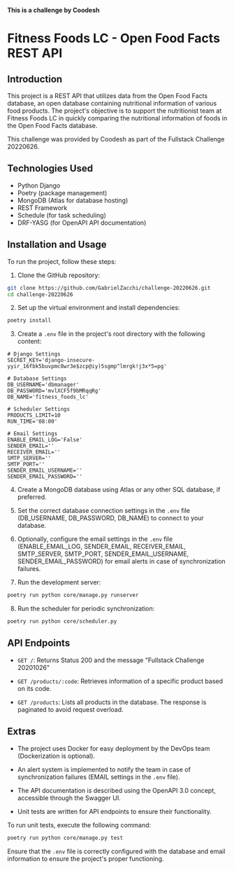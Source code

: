 **This is a challenge by Coodesh**

# Fitness Foods LC - Open Food Facts REST API

## Introduction

This project is a REST API that utilizes data from the Open Food Facts database, an open database containing nutritional information of various food products. The project's objective is to support the nutritionist team at Fitness Foods LC in quickly comparing the nutritional information of foods in the Open Food Facts database.

This challenge was provided by Coodesh as part of the Fullstack Challenge 20220626.

## Technologies Used

- Python Django
- Poetry (package management)
- MongoDB (Atlas for database hosting)
- REST Framework
- Schedule (for task scheduling)
- DRF-YASG (for OpenAPI API documentation)

## Installation and Usage

To run the project, follow these steps:

1. Clone the GitHub repository:

```bash
git clone https://github.com/GabrielZacchi/challenge-20220626.git
cd challenge-20220626
```

2. Set up the virtual environment and install dependencies:

```bash
poetry install
```

3. Create a `.env` file in the project's root directory with the following content:

```dotenv
# Django Settings
SECRET_KEY='django-insecure-yyir_16fbk5buvpmc8wr3e$zcp@iy)5sgmp^lmrgk!j3x*5=pg'

# Database Settings
DB_USERNAME='dbmanager'
DB_PASSWORD='mvlXCF5f9bMRqqRg'
DB_NAME='fitness_foods_lc'

# Scheduler Settings
PRODUCTS_LIMIT=10
RUN_TIME='08:00'

# Email Settings
ENABLE_EMAIL_LOG='False'
SENDER_EMAIL=''
RECEIVER_EMAIL=''
SMTP_SERVER=''
SMTP_PORT=''
SENDER_EMAIL_USERNAME=''
SENDER_EMAIL_PASSWORD=''
```

4. Create a MongoDB database using Atlas or any other SQL database, if preferred.

5. Set the correct database connection settings in the `.env` file (DB_USERNAME, DB_PASSWORD, DB_NAME) to connect to your database.

6. Optionally, configure the email settings in the `.env` file (ENABLE_EMAIL_LOG, SENDER_EMAIL, RECEIVER_EMAIL, SMTP_SERVER, SMTP_PORT, SENDER_EMAIL_USERNAME, SENDER_EMAIL_PASSWORD) for email alerts in case of synchronization failures.

7. Run the development server:

```bash
poetry run python core/manage.py runserver
```

8. Run the scheduler for periodic synchronization:

```bash
poetry run python core/scheduler.py
```

## API Endpoints

- `GET /`: Returns Status 200 and the message "Fullstack Challenge 20201026"

- `GET /products/:code`: Retrieves information of a specific product based on its code.

- `GET /products`: Lists all products in the database. The response is paginated to avoid request overload.

## Extras

- The project uses Docker for easy deployment by the DevOps team (Dockerization is optional).

- An alert system is implemented to notify the team in case of synchronization failures (EMAIL settings in the `.env` file).

- The API documentation is described using the OpenAPI 3.0 concept, accessible through the Swagger UI.

- Unit tests are written for API endpoints to ensure their functionality.

To run unit tests, execute the following command:

```bash
poetry run python core/manage.py test
```

Ensure that the `.env` file is correctly configured with the database and email information to ensure the project's proper functioning.